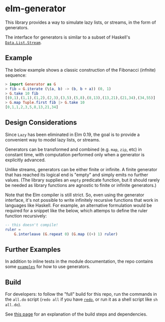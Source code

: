 
# elm-generator

This library provides a way to simulate lazy lists, or streams, in the form of generators.

The interface for generators is similar to a subset of Haskell's [`Data.List.Stream`](https://hackage.haskell.org/package/stream-fusion-0.1.2.5/docs/Data-List-Stream.html).

## Example


The below example shows a classic construction of the Fibonacci (infnite) sequence:

```elm
> import Generator as G
> fib = G.iterate (\(a, b) -> (b, b + a)) (0, 1)
> G.take 10 fib
[(0,1),(1,1),(1,2),(2,3),(3,5),(5,8),(8,13),(13,21),(21,34),(34,55)]
> G.map Tuple.first fib |> G.take 10
[0,1,1,2,3,5,8,13,21,34]
```

## Design Considerations

Since `Lazy` has been eliminated in Elm 0.19, the goal is to provide a convenient way to model lazy lists, or streams.

Generators can be transformed and combined (e.g. `map`, `zip`, etc) in constant time, with computation performed only when a generator is explicitly advanced.

Unlike streams, generators can be either finite or infinite. A finite generator that has reached its logical end is "empty" and simply emits no further values. (The library supplies an `empty` predicate function, but it should rarely be needed as library functions are agnostic to finite or infinite generators.)

Note that the Elm compiler is still strict. So, even using the generator interface, it's not possible to write infinitely recursive functions that work in languages like Haskell. For example, an alternative formulation would be required for a snippet like the below, which attemps to define the ruler function recursively:

```elm
-- this doesn't compile!
ruler =
    G.interleave (G.repeat 0) (G.map ((+) 1) ruler)
```

## Further Examples

In addition to inline tests in the module documentation, the repo contains some [`examples`](https://github.com/tkuriyama/elm-generator/tree/master/examples) for how to use generators.

## Build

For developers: to follow the "full" build for this repo, run the commands in the `all.do` script (`redo all` if you have [`redo`](https://redo.readthedocs.io/en/latest/), or run it as a shell script like `sh all.do`).

See [this page](https://tkuriyama.github.io/general/2021/04/22/Building-Elm.html) for an explanation of the build steps and dependencies.
